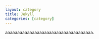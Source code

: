 ```yaml
---
layout: category
title: Jekyll
categories: [category]
---
```


aaaaaaaaaaaaaaaaaaaaaaaaaaaaaaaaaaaa.
